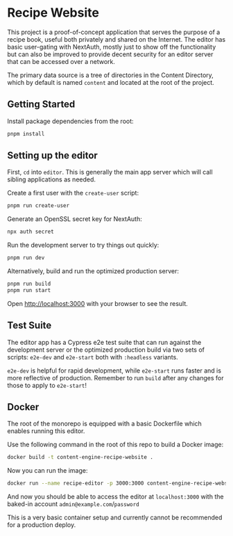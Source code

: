 # Recipe Website

This project is a proof-of-concept application that serves the purpose of a recipe book, useful both privately and shared on the Internet. The editor has basic user-gating with NextAuth, mostly just to show off the functionality but can also be improved to provide decent security for an editor server that can be accessed over a network.

The primary data source is a tree of directories in the Content Directory, which by default is named `content` and located at the root of the project.

## Getting Started

Install package dependencies from the root:

```bash
pnpm install
```

## Setting up the editor

First, `cd` into `editor`. This is generally the main app server which will call sibling applications as needed.

Create a first user with the `create-user` script:

```bash
pnpm run create-user
```

Generate an OpenSSL secret key for NextAuth:

```bash
npx auth secret
```

Run the development server to try things out quickly:

```bash
pnpm run dev
```

Alternatively, build and run the optimized production server:

```bash
pnpm run build
pnpm run start
```

Open [http://localhost:3000](http://localhost:3000) with your browser to see the result.

## Test Suite

The editor app has a Cypress e2e test suite that can run against the development server or the optimized production build via two sets of scripts: `e2e-dev` and `e2e-start` both with `:headless` variants.

`e2e-dev` is helpful for rapid development, while `e2e-start` runs faster and is more reflective of production. Remember to run `build` after any changes for those to apply to `e2e-start`!

## Docker

The root of the monorepo is equipped with a basic Dockerfile which enables running this editor.

Use the following command in the root of this repo to build a Docker image:

```bash
docker build -t content-engine-recipe-website .
```

Now you can run the image:

```bash
docker run --name recipe-editor -p 3000:3000 content-engine-recipe-website:latest
```

And now you should be able to access the editor at `localhost:3000` with the baked-in account `admin@example.com`/`password`

This is a very basic container setup and currently cannot be recommended for a production deploy.